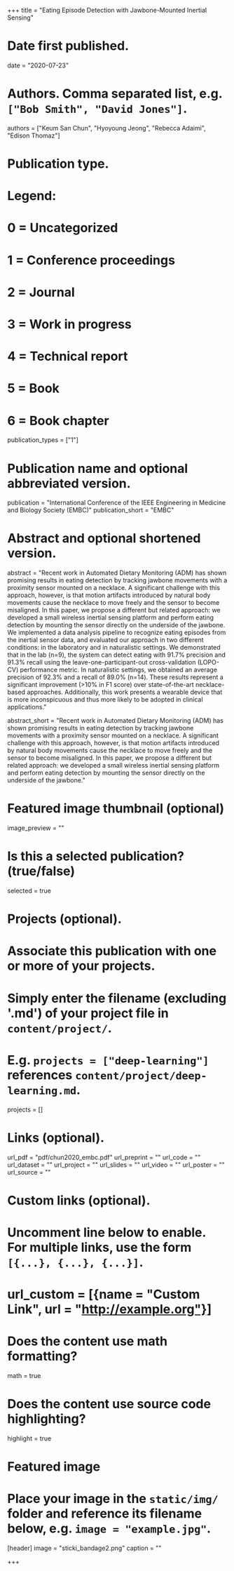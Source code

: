 +++
title = "Eating Episode Detection with Jawbone-Mounted Inertial Sensing"

# Date first published.
date = "2020-07-23"

# Authors. Comma separated list, e.g. `["Bob Smith", "David Jones"]`.
authors = ["Keum San Chun", "Hyoyoung Jeong", "Rebecca Adaimi", "Edison Thomaz"]

# Publication type.
# Legend:
# 0 = Uncategorized
# 1 = Conference proceedings
# 2 = Journal
# 3 = Work in progress
# 4 = Technical report
# 5 = Book
# 6 = Book chapter
publication_types = ["1"]

# Publication name and optional abbreviated version.
publication = "International Conference of the IEEE Engineering in Medicine and Biology Society (EMBC)"
publication_short = "EMBC"

# Abstract and optional shortened version.
abstract = "Recent work in Automated Dietary Monitoring (ADM) has shown promising results in eating detection by tracking jawbone movements with a proximity sensor mounted on a necklace. A significant challenge with this approach, however, is that motion artifacts introduced by natural body movements cause the necklace to move freely and the sensor to become misaligned. In this paper, we propose a different but related approach: we developed a small wireless inertial sensing platform and perform eating detection by mounting the sensor directly on the underside of the jawbone. We implemented a data analysis pipeline to recognize eating episodes from the inertial sensor data, and evaluated our approach in two different conditions: in the laboratory and in naturalistic settings. We demonstrated that in the lab (n=9), the system can detect eating with 91.7% precision and 91.3% recall using the leave-one-participant-out cross-validation (LOPO-CV) performance metric. In naturalistic settings, we obtained an average precision of 92.3% and a recall of 89.0% (n=14). These results represent a significant improvement (>10% in F1 score) over state-of-the-art necklace-based approaches. Additionally, this work presents a wearable device that is more inconspicuous and thus more likely to be adopted in clinical applications."

abstract_short = "Recent work in Automated Dietary Monitoring (ADM) has shown promising results in eating detection by tracking jawbone movements with a proximity sensor mounted on a necklace. A significant challenge with this approach, however, is that motion artifacts introduced by natural body movements cause the necklace to move freely and the sensor to become misaligned. In this paper, we propose a different but related approach: we developed a small wireless inertial sensing platform and perform eating detection by mounting the sensor directly on the underside of the jawbone."

# Featured image thumbnail (optional)
image_preview = ""

# Is this a selected publication? (true/false)
selected = true

# Projects (optional).
#   Associate this publication with one or more of your projects.
#   Simply enter the filename (excluding '.md') of your project file in `content/project/`.
#   E.g. `projects = ["deep-learning"]` references `content/project/deep-learning.md`.
projects = [] 

# Links (optional).
url_pdf = "pdf/chun2020_embc.pdf"
url_preprint = ""
url_code = ""
url_dataset = ""
url_project = ""
url_slides = ""
url_video = ""
url_poster = ""
url_source = ""

# Custom links (optional).
#   Uncomment line below to enable. For multiple links, use the form `[{...}, {...}, {...}]`.
# url_custom = [{name = "Custom Link", url = "http://example.org"}]

# Does the content use math formatting?
math = true

# Does the content use source code highlighting?
highlight = true

# Featured image
# Place your image in the `static/img/` folder and reference its filename below, e.g. `image = "example.jpg"`.
[header]
image = "sticki_bandage2.png"
caption = ""

+++
